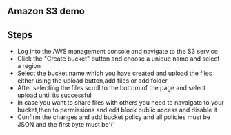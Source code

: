 ## Amazon S3 demo

## Steps
- Log into the AWS management console and navigate to the S3 service
- Click the "Create bucket" button and choose a unique name and select a region
- Select the bucket name which you have created and upload the files either using the upload button,add files or add folder
- After selecting the files scroll to the bottom of the page and select upload until its successful
- In case you want to share files with others you need to navaigate to your bucket,then to permissions and edit block public access and disable it
- Confirm the changes and add bucket policy and all policies must be JSON and the first byte must be'{'


